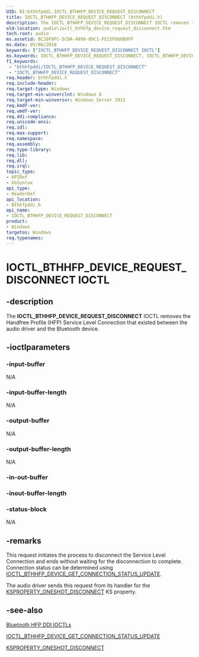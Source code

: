 ```yaml
---
UID: NI:bthhfpddi.IOCTL_BTHHFP_DEVICE_REQUEST_DISCONNECT
title: IOCTL_BTHHFP_DEVICE_REQUEST_DISCONNECT (bthhfpddi.h)
description: The IOCTL_BTHHFP_DEVICE_REQUEST_DISCONNECT IOCTL removes the Handfree Profile (HFP) Service Level Connection that existed between the audio driver and the Bluetooth device.
old-location: audio\ioctl_bthhfp_device_request_disconnect.htm
tech.root: audio
ms.assetid: BC28F8FC-5C0A-4999-89C1-FE25FD68B9FF
ms.date: 05/08/2018
keywords: ["IOCTL_BTHHFP_DEVICE_REQUEST_DISCONNECT IOCTL"]
ms.keywords: IOCTL_BTHHFP_DEVICE_REQUEST_DISCONNECT, IOCTL_BTHHFP_DEVICE_REQUEST_DISCONNECT control, IOCTL_BTHHFP_DEVICE_REQUEST_DISCONNECT control code [Audio Devices], audio.ioctl_bthhfp_device_request_disconnect, bthhfpddi/IOCTL_BTHHFP_DEVICE_REQUEST_DISCONNECT
f1_keywords:
 - "bthhfpddi/IOCTL_BTHHFP_DEVICE_REQUEST_DISCONNECT"
 - "IOCTL_BTHHFP_DEVICE_REQUEST_DISCONNECT"
req.header: bthhfpddi.h
req.include-header: 
req.target-type: Windows
req.target-min-winverclnt: Windows 8
req.target-min-winversvr: Windows Server 2012
req.kmdf-ver: 
req.umdf-ver: 
req.ddi-compliance: 
req.unicode-ansi: 
req.idl: 
req.max-support: 
req.namespace: 
req.assembly: 
req.type-library: 
req.lib: 
req.dll: 
req.irql: 
topic_type:
- APIRef
- kbSyntax
api_type:
- HeaderDef
api_location:
- Bthhfpddi.h
api_name:
- IOCTL_BTHHFP_DEVICE_REQUEST_DISCONNECT
product:
- Windows
targetos: Windows
req.typenames: 
---
```


# IOCTL_BTHHFP_DEVICE_REQUEST_DISCONNECT IOCTL


## -description


The <b>IOCTL_BTHHFP_DEVICE_REQUEST_DISCONNECT</b> 
   IOCTL removes the Handfree Profile (HFP) Service Level Connection that existed between the audio driver and  the Bluetooth device.


## -ioctlparameters




### -input-buffer

N/A


### -input-buffer-length

N/A


### -output-buffer

N/A


### -output-buffer-length

N/A


### -in-out-buffer








### -inout-buffer-length








### -status-block

N/A


## -remarks



This request initiates the process to disconnect the Service Level Connection and ends without waiting for the disconnection to complete. Connection status can be determined using <a href="https://docs.microsoft.com/windows-hardware/drivers/ddi/bthhfpddi/ni-bthhfpddi-ioctl_bthhfp_device_get_connection_status_update">IOCTL_BTHHFP_DEVICE_GET_CONNECTION_STATUS_UPDATE</a>.

The audio driver sends this request from its handler for the <a href="https://docs.microsoft.com/windows-hardware/drivers/audio/ksproperty-oneshot-disconnect">KSPROPERTY_ONESHOT_DISCONNECT</a> KS property.




## -see-also




<a href="https://docs.microsoft.com/windows-hardware/drivers/audio/bluetooth-hfp-ddi-ioctls">Bluetooth HFP DDI IOCTLs</a>



<a href="https://docs.microsoft.com/windows-hardware/drivers/ddi/bthhfpddi/ni-bthhfpddi-ioctl_bthhfp_device_get_connection_status_update">IOCTL_BTHHFP_DEVICE_GET_CONNECTION_STATUS_UPDATE</a>



<a href="https://docs.microsoft.com/windows-hardware/drivers/audio/ksproperty-oneshot-disconnect">KSPROPERTY_ONESHOT_DISCONNECT</a>
 

 

